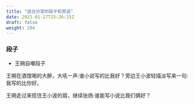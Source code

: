 ```yaml
---
title: "适合分享的段子和笑话"
date: 2021-01-17T15:26:15Z
draft: false
weight: 204
---
```


### 段子

+ 王朔自嘲段子

王朔在酒馆喝的大醉，大吼一声:谁小说写的比我好？旁边王小波轻描淡写来一句:我写的比你好。

王朔走过来揽住王小波的肩，继续张扬:谁能写小说比我们俩好？


